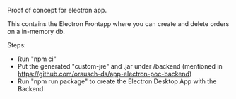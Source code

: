 Proof of concept for electron app.

This contains the Electron Frontapp where you can create and delete orders on a in-memory db.

Steps:
 - Run "npm ci"
 - Put the generated "custom-jre" and .jar under /backend (mentioned in https://github.com/orausch-ds/app-electron-poc-backend)
 - Run "npm run package" to create the Electron Desktop App with the Backend